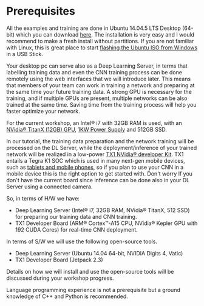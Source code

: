 # Prerequisites

All the examples and training are done in Ubuntu 14.04.5 LTS Desktop (64-bit) which you can download [here](http://www.ubuntu.com/download/alternative-downloads). The installation is very easy and I would recommend to make a fresh install without partitions. 
If you are not familiar with Linux, this is great place to start [flashing the Ubuntu ISO from Windows](http://www.ubuntu.com/download/desktop/create-a-usb-stick-on-windows) in a USB Stick. 

Your desktop pc can serve also as a Deep Learning Server, in terms that labelling training data and even the CNN training process can be done remotely using the web interfaces that we will introduce later. This means that members of your team can work in training a network and preparing at the same time your future training data. A strong GPU is necessary for the training, and if multiple GPUs are present, multiple networks can be also trained at the same time. Saving time from the training process will help you faster optimize your network. 

For the current workshop, an Intel® i7 with 32GB RAM is used, with an [NVidia® TitanX (12GB) GPU](http://www.evga.com/articles/00935/EVGA-GeForce-GTX-TITAN-X-HYBRID/), [1KW Power Supply](http://www.evga.com/Products/Product.aspx?pn=120-G2-1000-XR) and 512GB SSD. 

In our tutorial, the training data preparation and the network training will be processed on the DL Server, while the deployment/inference of your trained network will be realized in a low-power [TX1 NVidia® developer Kit](http://www.nvidia.com/object/jetson-tk1-embedded-dev-kit.html). TX1 entails a Tegra K1 SOC which is used in many next-gen mobile devices, such as [tablets and mobile phones](http://www.nvidia.com/object/tegra-phones-tablets.html), so if you plan to use your CNN in a mobile device this is the right option to get started with. Don't worry If you don't have the current board since inference can be done also in your DL Server using a connected camera.

So, in terms of H/W we have:

  * Deep Learning Server (Intel® i7, 32GB RAM, NVidia® TitanX, 512 SSD) for preparing our training data and CNN training.
  * TX1 Developer Board (ARM® Cortex™-A15 CPU, NVidia® Kepler GPU with 192 CUDA Cores) for real-time CNN deployment.

In terms of S/W we will use the following open-source tools.

 * Deep Learning Server (Ubuntu 14.04 64-bit, NVIDIA Digits 4, Vatic)
 * TX1 Developer Board (Jetpack 2.3)

Details on how we will install and use the open-source tools will be discussed during your workshop progress. 

Language programming experience is not a prerequisite but a ground knowledge of C++ and Python is recommended. 
